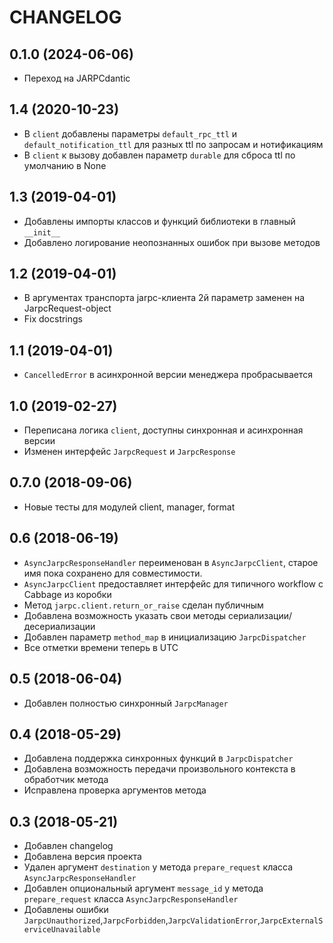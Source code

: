 CHANGELOG
=========

0.1.0 (2024-06-06)
------------------
- Переход на JARPCdantic

1.4 (2020-10-23)
----------------
- В `client` добавлены параметры `default_rpc_ttl` и `default_notification_ttl` для разных ttl по запросам и нотификациям
- В `client` к вызову добавлен параметр `durable` для сброса ttl по умолчанию в None

1.3 (2019-04-01)
----------------
- Добавлены импорты классов и функций библиотеки в главный `__init__`
- Добавлено логирование неопознанных ошибок при вызове методов

1.2 (2019-04-01)
----------------
- В аргументах транспорта jarpc-клиента 2й параметр заменен на JarpcRequest-object
- Fix docstrings

1.1 (2019-04-01)
----------------
- `CancelledError` в асинхронной версии менеджера пробрасывается

1.0 (2019-02-27)
----------------
- Переписана логика `client`, доступны синхронная и асинхронная версии
- Изменен интерфейс `JarpcRequest` и `JarpcResponse`

0.7.0 (2018-09-06)
------------------
- Новые тесты для модулей client, manager, format

0.6 (2018-06-19)
----------------
- `AsyncJarpcResponseHandler` переименован в `AsyncJarpcClient`, старое имя пока сохранено для совместимости.
- `AsyncJarpcClient` предоставляет интерфейс для типичного workflow с Cabbage из коробки
- Метод `jarpc.client.return_or_raise` сделан публичным
- Добавлена возможность указать свои методы сериализации/десериализации
- Добавлен параметр `method_map` в инициализацию `JarpcDispatcher`
- Все отметки времени теперь в UTC

0.5 (2018-06-04)
----------------
- Добавлен полностью синхронный `JarpcManager`

0.4 (2018-05-29)
----------------
- Добавлена поддержка синхронных функций в `JarpcDispatcher`
- Добавлена возможность передачи произвольного контекста в обработчик метода
- Исправлена проверка аргументов метода

0.3 (2018-05-21)
------------------

- Добавлен changelog
- Добавлена версия проекта
- Удален аргумент `destination` у метода `prepare_request` класса `AsyncJarpcResponseHandler`
- Добавлен опциональный аргумент `message_id` у метода `prepare_request` класса `AsyncJarpcResponseHandler`
- Добавлены ошибки `JarpcUnauthorized`,`JarpcForbidden`,`JarpcValidationError`,`JarpcExternalServiceUnavailable`
